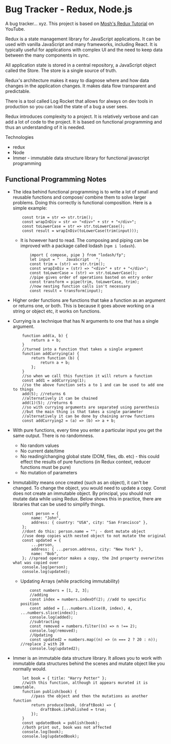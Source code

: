 # Bug Tracker - Redux, Node.js

A bug tracker... xyz. This project is based on [Mosh's Redux Tutorial](https://www.youtube.com/watch?v=poQXNp9ItL4) on YouTube.

Redux is a state management library for JavaScript applications. It can be used with vanilla JavaScript and many frameworks, including React. It is typically useful for applications with complex UI and the need to keep data between the many components in sync.

All application state is stored in a central repository, a JavaScript object called the Store. The store is a single source of truth.

Redux's architecture makes it easy to diagnose where and how data changes in the application changes. It makes data flow transparent and predictable.

There is a tool called Log Rocket that allows for always on dev tools in production so you can load the state of a bug a user sees.

Redux introduces complexity to a project. It is relatively verbose and can add a lot of code to the project. It is based on functional programming and thus an understanding of it is needed.

Technologies

-   redux
-   Node
-   Immer - immutable data structure library for functional javascript programming

## Functional Programming Notes

-   The idea behind functional programming is to write a lot of small and reusable functions and compose/ combine them to solve larger problems. Doing this correctly is functional composition. Here is a simple example:
    ```
        const trim = str => str.trim();
        const wrapInDiv = str => "<div>" + str + "</div>";
        const toLowerCase = str => str.toLowerCase();
        const result = wrapInDiv(toLowerCase(trim(input)));
    ```
    -   It is however hard to read. The composing and piping can be improved with a package called lodash (`npm i lodash`).
        ```
            import { compose, pipe } from "lodash/fp";
            let input = "   JavaScript   ";
            const trim = (str) => str.trim();
            const wrapInDiv = (str) => "<div>" + str + "</div>";
            const toLowerCase = (str) => str.toLowerCase();
            //pipe gives order of operations basted on entry order
            const transform = pipe(trim, toLowerCase, trim);
            //now nesting function calls isn't necessary
            const result = transform(input);
        ```
-   Higher order functions are functions that take a function as an argument or returns one, or both. This is because it goes above working on a string or object etc, it works on functions.
-   Currying is a technique that has N arguments to one that has a single argument.
    ```
        function add(a, b) {
            return a + b;
        }
        //turned into a function that takes a single argument
        function addCurrying(a) {
            return function (b) {
                return a + b;
            };
        }
        //so when we call this function it will return a function
        const add1 = addCurrying(1);
        //so the above function sets a to 1 and can be used to add one to things
        add(5); //returns 6
        //alternatively it can be chained
        add(1)(5); //returns 6
        //so with currying arguments are separated using parenthesis
        //but the main thing is that takes a single parameter
        //alternatively it can be done by chaining arrow functions
        const addCurrying2 = (a) => (b) => a + b;
    ```
-   With pure functions, every time you enter a particular input you get the same output. There is no randomness.
    -   No random values
    -   No current date/time
    -   No reading/changing global state (DOM, files, db. etc) - this could effect the results of pure functions (in Redux context, reducer functions must be pure)
    -   No mutation of parameters
-   Immutability means once created (such as an object), it can't be changed. To change the object, you would need to update a copy. Const does not create an immutable object. By principal, you should not mutate data while using Redux. Below shows this in practice, there are libraries that can be used to simplify things.

    ```
        const person = {
            name: "John",
            address: { country: "USA", city: "San Francisco" },
        };
        //dont do this: person.name = ""; - dont mutate object
        //use deep copies with nested object to not mutate the original
        const updated = {
            ...person,
            address: { ...person.address, city: "New York" },
            name: "Bob",
        }; //spread operator makes a copy, the 2nd property overwrites what was copied over
        console.log(person);
        console.log(updated);
    ```

    -   Updating Arrays (while practicing immutability)

        ```
            const numbers = [1, 2, 3];
            //adding
            const index = numbers.indexOf(2); //add to specific position
            const added = [...numbers.slice(0, index), 4, ...numbers.slice(index)];
            console.log(added);
            //subtracting
            const removed = numbers.filter((n) => n !== 2);
            console.log(removed);
            //Updating
            const updated2 = numbers.map((n) => (n === 2 ? 20 : n)); //replace 2 with 20
            console.log(updated2);
        ```

-   Immer is an immutable data structure library. It allows you to work with immutable data structures behind the scenes and mutate object like you normally would.
    ```
        let book = { title: "Harry Potter" };
        //with this function, although it appears murated it is immutable.
        function publish(book) {
            //pass the object and then the mutations as another function
            return produce(book, (draftBook) => {
                draftBook.isPublished = true;
            });
        }
        const updatedBook = publish(book);
        //both print out, book was not affected
        console.log(book);
        console.log(updatedBook);
    ```
